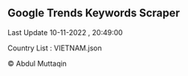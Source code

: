 

## Google Trends Keywords Scraper 
 
Last Update 10-11-2022 , 20:49:00

Country List :
VIETNAM.json



© Abdul Muttaqin 
